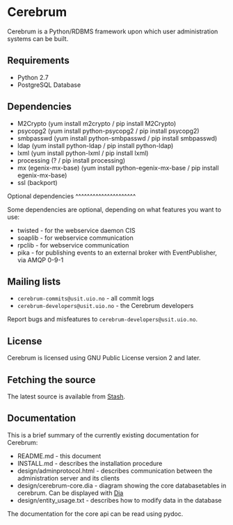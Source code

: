 Cerebrum
========

Cerebrum is a Python/RDBMS framework upon which user administration systems can be built.

Requirements
------------

* Python 2.7
* PostgreSQL Database


Dependencies
-------------

* M2Crypto (yum install m2crypto / pip install M2Crypto)
* psycopg2 (yum install python-psycopg2 / pip install psycopg2)
* smbpasswd (yum install python-smbpasswd / pip install smbpasswd)
* ldap (yum install python-ldap / pip install python-ldap)
* lxml (yum install python-lxml / pip install lxml)
* processing (? / pip install processing)
* mx (egenix-mx-base) (yum install python-egenix-mx-base / pip install egenix-mx-base)
* ssl (backport)

Optional dependencies
^^^^^^^^^^^^^^^^^^^^^

Some dependencies are optional, depending on what features you want to use:

* twisted - for the webservice daemon CIS
* soaplib - for webservice communication
* rpclib - for webservice communication
* pika - for publishing events to an external broker with EventPublisher, via AMQP 0-9-1

Mailing lists
-------------

* `cerebrum-commits@usit.uio.no` - all commit logs
* `cerebrum-developers@usit.uio.no` - the Cerebrum developers

Report bugs and misfeatures to `cerebrum-developers@usit.uio.no`.

License
-------

Cerebrum is licensed using GNU Public License version 2 and later.

Fetching the source
-------------------

The latest source is available from [Stash](https://bitbucket.usit.uio.no/projects/CRB/repos/cerebrum/).

Documentation
-------------

This is a brief summary of the currently existing documentation for Cerebrum:

* README.md - this document
* INSTALL.md - describes the installation procedure
* design/adminprotocol.html - describes communication between the administration server and its clients
* design/cerebrum-core.dia - diagram showing the core databasetables in cerebrum. Can be displayed with [Dia](https://wiki.gnome.org/Apps/Dia/)
* design/entity_usage.txt - describes how to modify data in the database

The documentation for the core api can be read using pydoc.
